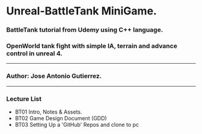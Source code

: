 # Unreal-BattleTank MiniGame.

### BattleTank tutorial from Udemy using C++ language.
### OpenWorld tank fight with simple IA, terrain and advance control in unreal 4.
---
### Author: Jose Antonio Gutierrez.
---

### Lecture List
* BT01 Intro, Notes & Assets.
* BT02 Game Design Document (GDD)
* BT03 Setting Up a 'GitHub' Repos and clone to pc
